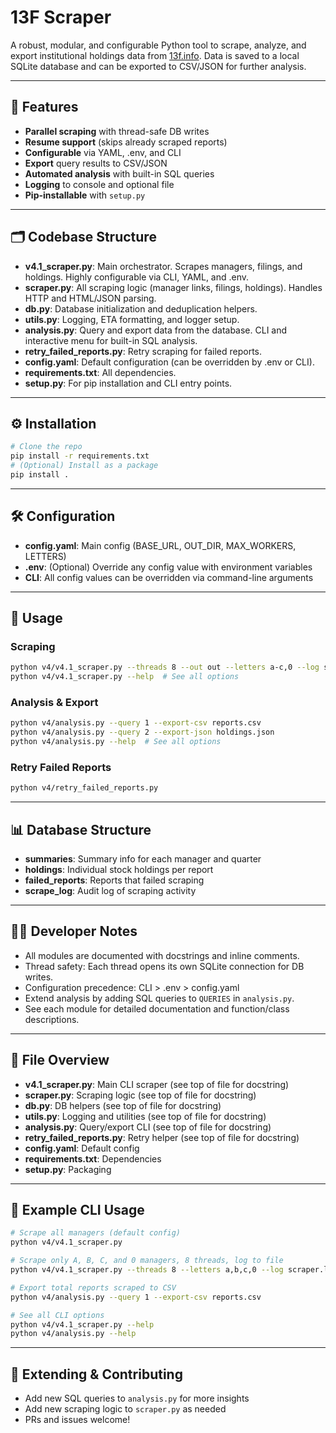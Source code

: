 
# 13F Scraper

A robust, modular, and configurable Python tool to scrape, analyze, and export institutional holdings data from [13f.info](https://13f.info). Data is saved to a local SQLite database and can be exported to CSV/JSON for further analysis.

---

## 🚀 Features
- **Parallel scraping** with thread-safe DB writes
- **Resume support** (skips already scraped reports)
- **Configurable** via YAML, .env, and CLI
- **Export** query results to CSV/JSON
- **Automated analysis** with built-in SQL queries
- **Logging** to console and optional file
- **Pip-installable** with `setup.py`

---

## 🗂️ Codebase Structure

- **v4.1_scraper.py**: Main orchestrator. Scrapes managers, filings, and holdings. Highly configurable via CLI, YAML, and .env.
- **scraper.py**: All scraping logic (manager links, filings, holdings). Handles HTTP and HTML/JSON parsing.
- **db.py**: Database initialization and deduplication helpers.
- **utils.py**: Logging, ETA formatting, and logger setup.
- **analysis.py**: Query and export data from the database. CLI and interactive menu for built-in SQL analysis.
- **retry_failed_reports.py**: Retry scraping for failed reports.
- **config.yaml**: Default configuration (can be overridden by .env or CLI).
- **requirements.txt**: All dependencies.
- **setup.py**: For pip installation and CLI entry points.

---

## ⚙️ Installation

```bash
# Clone the repo
pip install -r requirements.txt
# (Optional) Install as a package
pip install .
```

---

## 🛠️ Configuration

- **config.yaml**: Main config (BASE_URL, OUT_DIR, MAX_WORKERS, LETTERS)
- **.env**: (Optional) Override any config value with environment variables
- **CLI**: All config values can be overridden via command-line arguments

---

## 🏃 Usage

### Scraping
```bash
python v4/v4.1_scraper.py --threads 8 --out out --letters a-c,0 --log scraper.log
python v4/v4.1_scraper.py --help  # See all options
```

### Analysis & Export
```bash
python v4/analysis.py --query 1 --export-csv reports.csv
python v4/analysis.py --query 2 --export-json holdings.json
python v4/analysis.py --help  # See all options
```

### Retry Failed Reports
```bash
python v4/retry_failed_reports.py
```

---

## 📊 Database Structure

- **summaries**: Summary info for each manager and quarter
- **holdings**: Individual stock holdings per report
- **failed_reports**: Reports that failed scraping
- **scrape_log**: Audit log of scraping activity

---

## 🧑‍💻 Developer Notes

- All modules are documented with docstrings and inline comments.
- Thread safety: Each thread opens its own SQLite connection for DB writes.
- Configuration precedence: CLI > .env > config.yaml
- Extend analysis by adding SQL queries to `QUERIES` in `analysis.py`.
- See each module for detailed documentation and function/class descriptions.

---

## 📂 File Overview

- **v4.1_scraper.py**: Main CLI scraper (see top of file for docstring)
- **scraper.py**: Scraping logic (see top of file for docstring)
- **db.py**: DB helpers (see top of file for docstring)
- **utils.py**: Logging and utilities (see top of file for docstring)
- **analysis.py**: Query/export CLI (see top of file for docstring)
- **retry_failed_reports.py**: Retry helper (see top of file for docstring)
- **config.yaml**: Default config
- **requirements.txt**: Dependencies
- **setup.py**: Packaging

---

## 📝 Example CLI Usage

```bash
# Scrape all managers (default config)
python v4/v4.1_scraper.py

# Scrape only A, B, C, and 0 managers, 8 threads, log to file
python v4/v4.1_scraper.py --threads 8 --letters a,b,c,0 --log scraper.log

# Export total reports scraped to CSV
python v4/analysis.py --query 1 --export-csv reports.csv

# See all CLI options
python v4/v4.1_scraper.py --help
python v4/analysis.py --help
```

---

## 🧩 Extending & Contributing
- Add new SQL queries to `analysis.py` for more insights
- Add new scraping logic to `scraper.py` as needed
- PRs and issues welcome!